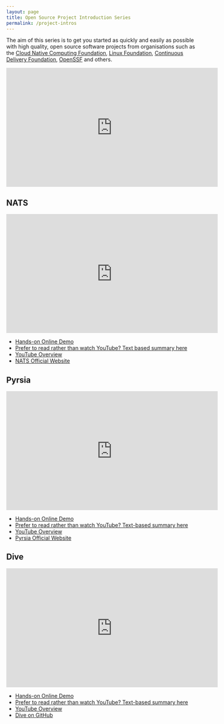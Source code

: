 ```yaml
---
layout: page
title: Open Source Project Introduction Series
permalink: /project-intros
---
```


The aim of this series is to get you started as quickly and easily as possible with high quality, open source software projects from organisations such as the [Cloud Native Computing Foundation](https://www.cncf.io), [Linux Foundation](https://www.linuxfoundation.org), [Continuous Delivery Foundation](https://cd.foundation), [OpenSSF](https://openssf.org) and others.

<iframe width="560" height="315" src="https://www.youtube-nocookie.com/embed/FgYR8nc0eyo" title="Series overview video" frameborder="0" allow="accelerometer; autoplay; clipboard-write; encrypted-media; gyroscope; picture-in-picture; web-share" allowfullscreen></iframe>

## NATS

<iframe width="560" height="315" src="https://www.youtube-nocookie.com/embed/CWxnb4ap1Z4" title="NATS Intro video" frameborder="0" allow="accelerometer; autoplay; clipboard-write; encrypted-media; gyroscope; picture-in-picture; web-share" allowfullscreen></iframe>

- [Hands-on Online Demo](https://killercoda.com/agardnerit/scenario/nats)
- [Prefer to read rather than watch YouTube? Text based summary here](https://agardner.net/nats-summary)
- [YouTube Overview](https://youtu.be/CWxnb4ap1Z4)
- [NATS Official Website](https://nats.io)

## Pyrsia

<iframe width="560" height="315" src="https://www.youtube-nocookie.com/embed/lZI_waRi1K0" title="Pyrsia Intro video" frameborder="0" allow="accelerometer; autoplay; clipboard-write; encrypted-media; gyroscope; picture-in-picture; web-share" allowfullscreen></iframe>

- [Hands-on Online Demo](https://killercoda.com/pyrsia/scenario/pyrsia)
- [Prefer to read rather than watch YouTube? Text-based summary here](https://agardner.net/pyrsia-summary)
- [YouTube Overview](https://youtu.be/lZI_waRi1K0)
- [Pyrsia Official Website](https://pyrsia.io)

## Dive

<iframe width="560" height="315" src="https://www.youtube-nocookie.com/embed/giKfx2ScfHM" title="Dive Intro video" frameborder="0" allow="accelerometer; autoplay; clipboard-write; encrypted-media; gyroscope; picture-in-picture; web-share" allowfullscreen></iframe>

- [Hands-on Online Demo](https://killercoda.com/agardnerit/scenario/dive)
- [Prefer to read rather than watch YouTube? Text-based summary here](https://agardner.net/dive-summary)
- [YouTube Overview](https://youtu.be/giKfx2ScfHM)
- [Dive on GitHub](https://github.com/wagoodman/dive)